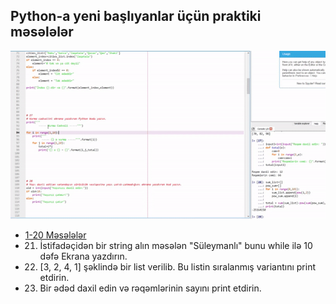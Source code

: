 ## Python-a yeni başlıyanlar üçün praktiki məsələlər

![ScreenShot](/screenshot.gif)


* [1-20 Məsələlər](https://github.com/sooleymanli/Python-Exercises-1)
* 21. İstifadəçidən bir string alın məsələn "Süleymanlı" bunu while ilə 10 dəfə Ekrana yazdırın.
* 22. [3, 2, 4, 1]  şəklində bir list verilib. Bu listin sıralanmış variantını print etdirin.
* 23. Bir ədəd daxil edin və rəqəmlərinin sayını print etdirin.
